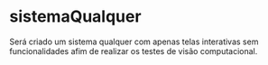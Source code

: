 # sistemaQualquer
Será criado um sistema qualquer com apenas telas interativas sem funcionalidades afim de realizar os testes de visão computacional.
